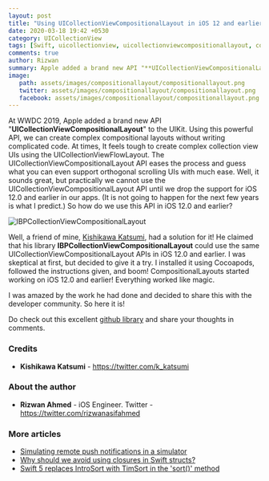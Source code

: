 ```yaml
---
layout: post
title: "Using UICollectionViewCompositionalLayout in iOS 12 and earlier"
date: 2020-03-18 19:42 +0530
category: UICollectionView
tags: [Swift, uicollectionview, uicollectionviewcompositionallayout, collection view, compositional layouts] 
comments: true
author: Rizwan
summary: Apple added a brand new API "**UICollectionViewCompositionalLayout**" to the UIKit. Well how do we use it in iOS 12.0 and earlier? Well, lets find out. 
image:
   path: assets/images/compositionallayout/compositionallayout.png
   twitter: assets/images/compositionallayout/compositionallayout.png
   facebook: assets/images/compositionallayout/compositionallayout.png
---
```


At WWDC 2019, Apple added a brand new API "**UICollectionViewCompositionalLayout**" to the UIKit. Using this powerful API, we can create complex compositional layouts without writing complicated code. At times, It feels tough to create complex collection view UIs using the UICollectionViewFlowLayout. The UICollectionViewCompositionalLayout API eases the process and guess what you can even support orthogonal scrolling UIs with much ease. Well, it sounds great, but practically we cannot use the UICollectionViewCompositionalLayout API until we drop the support for iOS 12.0 and earlier in our apps. (It is not going to happen for the next few years is what I predict.) So how do we use this API in iOS 12.0 and earlier?

![IBPCollectionViewCompositionalLayout](/blog/assets/images/compositionallayout/compositionallayout.png)

Well, a friend of mine, [Kishikawa Katsumi](https://twitter.com/k_katsumi), had a solution for it! He claimed that his library **IBPCollectionViewCompositionalLayout** could use the same UICollectionViewCompositionalLayout APIs in iOS 12.0 and earlier. I was skeptical at first, but decided to give it a try.
I installed it using Cocoapods, followed the instructions given, and boom! CompositionalLayouts started working on iOS 12.0 and earlier!  Everything worked like magic.

I was amazed by the work he had done and decided to share this with the developer community. So here it is!

Do check out this excellent [github library](https://github.com/kishikawakatsumi/IBPCollectionViewCompositionalLayout)  and share your thoughts in comments.

### Credits

- **Kishikawa Katsumi** - <https://twitter.com/k_katsumi>

### About the author

- **Rizwan Ahmed** - iOS Engineer. Twitter - <https://twitter.com/rizwanasifahmed>

### More articles

- [Simulating remote push notifications in a simulator](/blog/2020/02/13/simulating-remote-push-notifications-in-a-simulator/)
- [Why should we avoid using closures in Swift structs?](/blog/2020/01/11/why-should-we-avoid-using-closures-in-swift-structs/)
- [Swift 5 replaces IntroSort with TimSort in the 'sort()' method](/blog/2019/09/29/swift-5-replaces-introsort-with-timsort-in-the-sort-method/)
